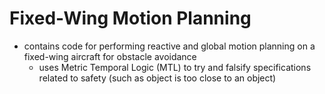 Fixed-Wing Motion Planning
==========================
- contains code for performing reactive and global motion planning on a fixed-wing aircraft for obstacle avoidance
	- uses Metric Temporal Logic (MTL) to try and falsify specifications related to safety (such as object is too close to an object)

